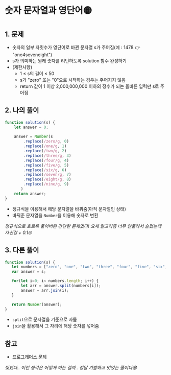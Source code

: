 # 숫자 문자열과 영단어🟡
## 1. 문제
- 숫자의 일부 자릿수가 영단어로 바뀐 문자열 s가 주어짐(예 : 1478 👉 "one4seveneight")
- s가 의미하는 원래 숫자를 리턴하도록 solution 함수 완성하기
- (제한사항)
    - 1 ≤ s의 길이 ≤ 50
    - s가 "zero" 또는 "0"으로 시작하는 경우는 주어지지 않음
    - return 값이 1 이상 2,000,000,000 이하의 정수가 되는 올바른 입력만 s로 주어짐

## 2. 나의 풀이
```javascript
function solution(s) {
    let answer = 0;
    
    answer = Number(s
        .replace(/zero/g, 0)
        .replace(/one/g, 1)
        .replace(/two/g, 2)
        .replace(/three/g, 3)
        .replace(/four/g, 4)
        .replace(/five/g, 5)
        .replace(/six/g, 6)
        .replace(/seven/g, 7)
        .replace(/eight/g, 8)
        .replace(/nine/g, 9)
       )
    return answer;
}
```
- 정규식을 이용해서 해당 문자열을 바꿔줌(아직 문자열인 상태)
- 바꿔준 문자열을 ```Number```을 이용해 숫자로 변환

 *정규식으로 호로록 풀어버린 간단한 문제였다! 요새 알고리즘 너무 안풀려서 슬펐는데 자신감 + 0.1🤓*
 
 ## 3. 다른 풀이
 ```javascript
 function solution(s) {
    let numbers = ["zero", "one", "two", "three", "four", "five", "six", "seven", "eight", "nine"];
    var answer = s;

    for(let i=0; i< numbers.length; i++) {
        let arr = answer.split(numbers[i]);
        answer = arr.join(i);
    }

    return Number(answer);
}
 ```
 - ```split```으로 문자열을 기준으로 자름
 - ```join```을 활용해서 그 자리에 해당 숫자를 넣어줌

## 참고
- [프로그래머스 문제](https://programmers.co.kr/learn/courses/30/lessons/81301)
 
 *찢었다.. 이런 생각은 어떻게 하는 걸까.. 정말 기발하고 멋있는 풀이다😎*
